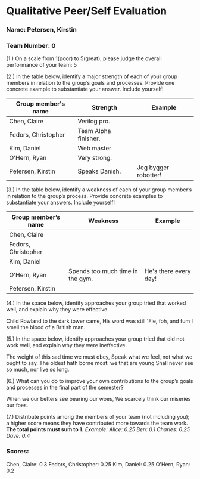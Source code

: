 # Qualitative Peer/Self Evaluation

### Name: Petersen, Kirstin
### Team Number: 0

(1.) On a scale from 1(poor) to 5(great), please judge the overall performance of your team: 5

(2.) In the table below, identify a major strength of each of your group members in relation to the group’s goals and processes. Provide one concrete example to substantiate your answer. Include yourself!

| Group member's name | Strength | Example |
| ------------------- | -------- | ------- |
|Chen, Claire|Verilog pro.||
|Fedors, Christopher|Team Alpha finisher.||
|Kim, Daniel|Web master.||
|O'Hern, Ryan|Very strong.||
|Petersen, Kirstin|Speaks Danish.|Jeg bygger robotter!|

(3.) In the table below, identify a weakness of each of your group member’s in relation to the group’s process. Provide concrete examples to substantiate your answers. Include yourself!

| Group member’s name | Weakness | Example |
| ------------------- | -------- | ------- |
|Chen, Claire|||
|Fedors, Christopher|||
|Kim, Daniel|||
|O'Hern, Ryan|Spends too much time in the gym.|He's there every day!|
|Petersen, Kirstin|||

(4.) In the space below, identify approaches your group tried that worked well, and explain why they were effective.

Child Rowland to the dark tower came,
His word was still 'Fie, foh, and fum
I smell the blood of a British man.

(5.) In the space below, identify approaches your group tried that did not work well, and explain why they were ineffective.

The weight of this sad time we must obey,
Speak what we feel, not what we ought to say.
The oldest hath borne most: we that are young
Shall never see so much, nor live so long.

(6.) What can you do to improve your own contributions to the group’s goals and processes in the final part of the semester?

When we our betters see bearing our woes,
We scarcely think our miseries our foes.

(7.) Distribute points among the members of your team (not including you); a higher score means they have contributed more towards the team work. **The total points must sum to 1.**
*Example:
Alice: 0.25
Ben: 0.1
Charles: 0.25
Dave: 0.4*

### Scores:
Chen, Claire: 0.3
Fedors, Christopher: 0.25
Kim, Daniel: 0.25
O'Hern, Ryan: 0.2
